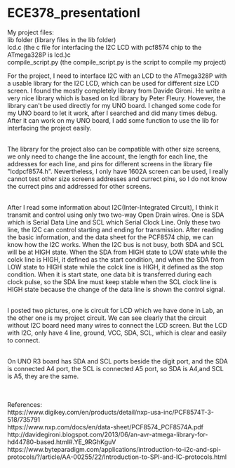 # ECE378_presentationI

My project files:<br>
lib folder (library files in the lib folder)<br>
lcd.c (the c file for interfacing the I2C LCD with pcf8574 chip to the ATmega328P is lcd.)c<br>
compile_script.py (the compile_script.py is the script to compile my project)<br>

For the project, I need to interface I2C with an LCD to the ATmega328P with a usable library for the I2C LCD, which can be used for different size LCD screen. I found the mostly completely library from Davide Gironi. He write a very nice library which is based on lcd library by Peter Fleury. However, the library can't be used directly for my UNO board. I changed some code for my UNO board to let it work, after I searched and did many times debug. After it can work on my UNO board, I add some function to use the lib for interfacing the project easily.<br><br>

The library for the project also can be compatible with other size screens, we only need to change the line account, the length for each line, the addresses for each line, and pins for different screens in the library file "lcdpcf8574.h". Nevertheless, I only have 1602A screen can be used, I really cannot test other size screens addresses and currect pins, so I do not know the currect pins and addressed for other screens.<br><br>

After I read some information about I2C(Inter-Integrated Circuit), I think it transmit and control using only two two-way Open Drain wires. One is SDA which is Serial Data Line and SCL which Serial Clock Line. Only these two line, the I2C can control starting and ending for transmission. After reading the basic information, and the data sheet for the PCF8574 chip, we can know how the I2C works. When the I2C bus is not busy, both SDA and SCL will be at HIGH state. When the SDA from HIGH state to LOW state while the colck line is HIGH, it defined as the start condition, and when the SDA from LOW state to HIGH state while the colck line is HIGH, it defined as the stop condition. When it is start state, one data bit is transferred during each clock pulse, so the SDA line must keep stable when the SCL clock line is HIGH state because the change of the data line is shown the control signal.<br><br>

I posted two pictures, one is circuit for LCD which we have done in Lab, an the other one is my project circuit. We can see clearly that the circuit without I2C board need many wires to connect the LCD screen. But the LCD with I2C, only have 4 line, ground, VCC, SDA, SCL, which is clear and easily to connect.<br><br>

On UNO R3 board has SDA and SCL ports beside the digit port, and the SDA is connected A4 port, the SCL is connected A5 port, so SDA is A4,and SCL is A5, they are the same.<br><br>

<br>
References:<br>
https://www.digikey.com/en/products/detail/nxp-usa-inc/PCF8574T-3-518/735791<br>
https://www.nxp.com/docs/en/data-sheet/PCF8574_PCF8574A.pdf<br>
http://davidegironi.blogspot.com/2013/06/an-avr-atmega-library-for-hd44780-based.html#.YE_9RGhKguV<br>
https://www.byteparadigm.com/applications/introduction-to-i2c-and-spi-protocols/?/article/AA-00255/22/Introduction-to-SPI-and-IC-protocols.html<br>
